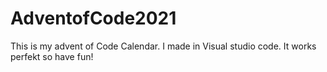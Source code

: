 # AdventofCode2021

This is my advent of Code Calendar. I made in Visual studio code. It works perfekt so have fun!
